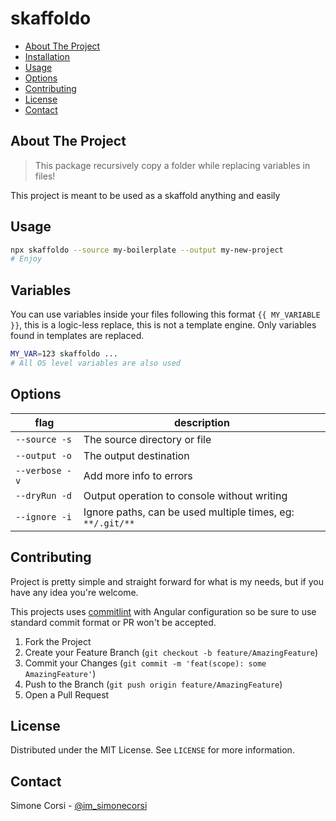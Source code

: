 # skaffoldo

<!-- toc -->

- [About The Project](#about-the-project)
- [Installation](#installation)
- [Usage](#usage)
- [Options](#options)
- [Contributing](#contributing)
- [License](#license)
- [Contact](#contact)

<!-- tocstop -->

## About The Project

> This package recursively copy a folder while replacing variables in files!

This project is meant to be used as a skaffold anything and easily

<!-- GETTING STARTED -->

## Usage

```sh
npx skaffoldo --source my-boilerplate --output my-new-project
# Enjoy
```

## Variables

You can use variables inside your files following this format `{{ MY_VARIABLE }}`, this is a logic-less replace, this is not a template engine. Only variables found in templates are replaced.

```sh
MY_VAR=123 skaffoldo ...
# All OS level variables are also used
```

## Options

| flag | description |
| --- | --- |
| `--source -s` | The source directory or file |
| `--output -o` | The output destination|
| `--verbose -v` | Add more info to errors |
| `--dryRun -d` | Output operation to console without writing |
| `--ignore -i` | Ignore paths, can be used multiple times, eg: `**/.git/**` |


<!-- CONTRIBUTING -->

## Contributing

Project is pretty simple and straight forward for what is my needs, but if you have any idea you're welcome.

This projects uses [commitlint](https://commitlint.js.org/) with Angular configuration so be sure to use standard commit format or PR won't be accepted.

1. Fork the Project
2. Create your Feature Branch (`git checkout -b feature/AmazingFeature`)
3. Commit your Changes (`git commit -m 'feat(scope): some AmazingFeature'`)
4. Push to the Branch (`git push origin feature/AmazingFeature`)
5. Open a Pull Request

<!-- LICENSE -->

## License

Distributed under the MIT License. See `LICENSE` for more information.

<!-- CONTACT -->

## Contact

Simone Corsi - [@im_simonecorsi](https://twitter.com/im_simonecorsi)
